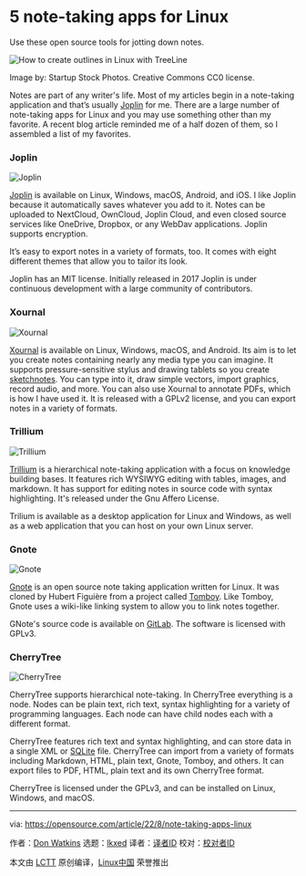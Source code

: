 [#]: subject: "5 note-taking apps for Linux"
[#]: via: "https://opensource.com/article/22/8/note-taking-apps-linux"
[#]: author: "Don Watkins https://opensource.com/users/don-watkins"
[#]: collector: "lkxed"
[#]: translator: "geekpi"
[#]: reviewer: " "
[#]: publisher: " "
[#]: url: " "

5 note-taking apps for Linux
======
Use these open source tools for jotting down notes.

![How to create outlines in Linux with TreeLine][1]

Image by: Startup Stock Photos. Creative Commons CC0 license.

Notes are part of any writer's life. Most of my articles begin in a note-taking application and that’s usually [Joplin][2] for me. There are a large number of note-taking apps for Linux and you may use something other than my favorite. A recent blog article reminded me of a half dozen of them, so I assembled a list of my favorites.

### Joplin

![Joplin][3]

[Joplin][4] is available on Linux, Windows, macOS, Android, and iOS. I like Joplin because it automatically saves whatever you add to it. Notes can be uploaded to NextCloud, OwnCloud, Joplin Cloud, and even closed source services like OneDrive, Dropbox, or any WebDav applications. Joplin supports encryption.

It’s easy to export notes in a variety of formats, too. It comes with eight different themes that allow you to tailor its look.

Joplin has an MIT license. Initially released in 2017 Joplin is under continuous development with a large community of contributors.

### Xournal

![Xournal][5]

[Xournal][6] is available on Linux, Windows, macOS, and Android. Its aim is to let you create notes containing nearly any media type you can imagine. It supports pressure-sensitive stylus and drawing tablets so you create [sketchnotes][7]. You can type into it, draw simple vectors, import graphics, record audio, and more. You can also use Xournal to annotate PDFs, which is how I have used it. It is released with a GPLv2 license, and you can export notes in a variety of formats.

### Trillium

![Trillium][8]

[Trillium][9] is a hierarchical note-taking application with a focus on knowledge building bases. It features rich WYSIWYG editing with tables, images, and markdown. It has support for editing notes in source code with syntax highlighting. It's released under the Gnu Affero License.

Trilium is available as a desktop application for Linux and Windows, as well as a web application that you can host on your own Linux server.

### Gnote

![Gnote][10]

[Gnote][11] is an open source note taking application written for Linux. It was cloned by Hubert Figuière from a project called [Tomboy][12]. Like Tomboy, Gnote uses a wiki-like linking system to allow you to link notes together.

GNote's source code is available on [GitLab][13]. The software is licensed with GPLv3.

### CherryTree

![CherryTree][14]

CherryTree supports hierarchical note-taking. In CherryTree everything is a node. Nodes can be plain text, rich text, syntax highlighting for a variety of programming languages. Each node can have child nodes each with a different format.

CherryTree features rich text and syntax highlighting, and can store data in a single XML or [SQLite][15] file. CherryTree can import from a variety of formats including Markdown, HTML, plain text, Gnote, Tomboy, and others. It can export files to PDF, HTML, plain text and its own CherryTree format.

CherryTree is licensed under the GPLv3, and can be installed on Linux, Windows, and macOS.

--------------------------------------------------------------------------------

via: https://opensource.com/article/22/8/note-taking-apps-linux

作者：[Don Watkins][a]
选题：[lkxed][b]
译者：[译者ID](https://github.com/译者ID)
校对：[校对者ID](https://github.com/校对者ID)

本文由 [LCTT](https://github.com/LCTT/TranslateProject) 原创编译，[Linux中国](https://linux.cn/) 荣誉推出

[a]: https://opensource.com/users/don-watkins
[b]: https://github.com/lkxed
[1]: https://opensource.com/sites/default/files/lead-images/write-hand_0.jpg
[2]: https://opensource.com/article/21/1/notes-joplin
[3]: https://opensource.com/sites/default/files/2022-08/joplin.png
[4]: https://joplinapp.org/
[5]: https://opensource.com/sites/default/files/2022-08/xournal.png
[6]: https://xournalpp.github.io/
[7]: https://opensource.com/article/22/6/open-source-sketchnotes
[8]: https://opensource.com/sites/default/files/2022-08/trillium.png
[9]: https://github.com/zadam/trilium
[10]: https://opensource.com/sites/default/files/2022-08/gnote.png
[11]: https://wiki.gnome.org/Apps/Gnote
[12]: https://wiki.gnome.org/Apps/Tomboy
[13]: https://gitlab.gnome.org/GNOME/gnote
[14]: https://opensource.com/sites/default/files/2022-08/cherrytree.png
[15]: https://opensource.com/article/21/2/sqlite3-cheat-sheet
